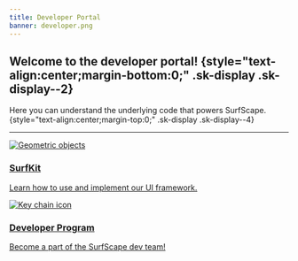```yaml
---
title: Developer Portal
banner: developer.png
---
```


## Welcome to the developer portal! {style="text-align:center;margin-bottom:0;" .sk-display .sk-display--2}

Here you can understand the underlying code that powers SurfScape. {style="text-align:center;margin-top:0;" .sk-display .sk-display--4}

<hr/>

<div class="sk-cards sk-cards--2">
<a href="/developer/design" class="sk-link-card">
<img src="/static/icons/other/design.png" alt="Geometric objects" class="sk-link-card__icon"/>
<section class="sk-link-card-content">
<h3>SurfKit</h3>
<p>Learn how to use and implement our UI framework.</p>
</section>
</a>
<a href="/developer/design" class="sk-link-card">
<img src="/static/icons/other/key.png" alt="Key chain icon" class="sk-link-card__icon"/>
<section class="sk-link-card-content">
<h3>Developer Program</h3>
<p>Become a part of the SurfScape dev team!</p>
</section>
</a>
</div>

